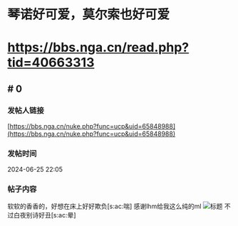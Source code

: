 # 琴诺好可爱，莫尔索也好可爱
# https://bbs.nga.cn/read.php?tid=40663313

## \# 0
### 发帖人链接
[https://bbs.nga.cn/nuke.php?func=ucp&uid=65848988](https://bbs.nga.cn/nuke.php?func=ucp&uid=65848988)
### 发帖时间
2024-06-25 22:05
### 帖子内容
软软的香香的，好想在床上好好欺负[s:ac:喘]
感谢lhm给我这么纯的ml
![标题](https://img.nga.178.com/attachments/mon_202406/25/axuzQ19j-ashbZaT1kSgo-nl.jpg)
不过白夜别诗好丑[s:ac:晕]
